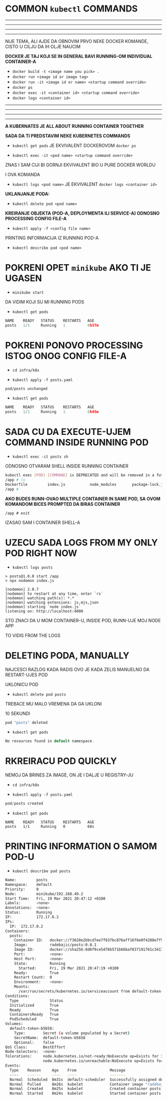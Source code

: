 # COMMON `kubectl` COMMANDS

***
***
***
***

NIJE TEMA, ALI AJDE DA OBNOVIM PRVO NEKE DOCKER KOMANDE, CISTO U CILJU DA IH OLJE NAUCIM

**DOCKER JE TAJ KOJI SE IN GENERAL BAVI RUNNING-OM INDIVIDUAL CONTAINER-A**

- `docker build -t <image name you pick> .`
- `docker run <image id or image tag>`
- `docker run -it <image id or name> <startup command override>`
- `docker ps`
- `docker exec -it <container id> <startup command override>`
- `docker logs <container id>` 

***
***
***
***

**A KUBERNATES JE ALL ABOUT RUNNING CONTAINER TOGETHER**

**SADA DA TI PREDSTAVIM NEKE KUBERNETES COMMANDS**

- `kubectl get pods` JE EKVIVALENT DOCKEROVOM `docker ps`

- `kubectl exec -it <pod name> <startup command override>`

ZNAS I SAM CIJI BI GORNJI EKVIVALENT BIO U PURE DOCKER WORLDU

I OVA KOMANDA

- `kubectl logs <pod name>` JE EKVIVALENT `docker logs <container id>`

**UKLANJANJE PODA:**

- `kubectl delete pod <pod name>`

**KREIRANJE OBJEKTA (POD-A, DEPLOYMENTA ILI SERVICE-A) ODNOSNO PROCESSING CONFIG FILE-A**

- `kubectl apply -f <config file name>`

PRINTING INFORMACIJA IZ RUNNING POD-A

- `kubectl describe pod <pod name>`

# POKRENI OPET `minikube` AKO TI JE UGASEN

- `minikube start`

DA VIDIM KOJI SU MI RUNNING PODS

- `kubectl get pods`

```c
NAME    READY   STATUS    RESTARTS   AGE
posts   1/1     Running   1          6h37m

```

# POKRENI PONOVO PROCESSING ISTOG ONOG CONFIG FILE-A

- `cd infra/k8s`

- `kubectl apply -f posts.yaml`

```bash
pod/posts unchanged
```

- `kubectl get pods`

```c
NAME    READY   STATUS    RESTARTS   AGE
posts   1/1     Running   1          6h45m
```

# SADA CU DA EXECUTE-UJEM COMMAND INSIDE RUNNING POD

- `kubectl exec -it posts sh`

ODNOSNO OTVARAM SHELL INSIDE RUNNING CONTAINER

```sh
kubectl exec [POD] [COMMAND] is DEPRECATED and will be removed in a future version. Use kubectl exec [POD] -- [COMMAND] instead.
/app # ls
Dockerfile         index.js           node_modules       package-lock.json  package.json       yarn.lock
/app # 

```

**AKO BUDES RUNN-OVAO MULTIPLE CONTAINER IN SAME POD, SA OVOM KOMANDOM BICES PROMPTED DA BIRAS CONTAINER**

```
/app # exit

```

IZASAO SAM I CONTAINER SHELL-A

# UZECU SADA LOGS FROM MY ONLY POD RIGHT NOW

- `kubectl logs posts`

```shell
> posts@1.0.0 start /app
> npx nodemon index.js

[nodemon] 2.0.7
[nodemon] to restart at any time, enter `rs`
[nodemon] watching path(s): *.*
[nodemon] watching extensions: js,mjs,json
[nodemon] starting `node index.js`
listening on: http://localhost:4000
```

STO ZNACI DA U MOM CONTAINER-U, INSIDE POD, RUNN-UJE MOJ NODE APP

TO VIDIS FROM THE LOGS

# DELETING PODA, MANUALLY

NAJCESCI RAZLOG KADA RADIS OVO JE KADA ZELIS MANUELNO DA RESTART-UJES POD

UKLONICU POD

- `kubectl delete pod posts`

TREBACE MU MALO VREMENA DA GA UKLONI

10 SEKUNDI

```c
pod "posts" deleted
```

- `kubectl get pods`

```c
No resources found in default namespace.
```

# RKREIRACU POD QUICKLY

NEMOJ DA BRINES ZA IMAGE, ON JE I DALJE U REGISTRY-JU

- `cd infra/k8s`

- `kubectl apply -f posts.yaml`

```c
pod/posts created
```

- `kubectl get pods`

```shell
NAME    READY   STATUS    RESTARTS   AGE
posts   1/1     Running   0          68s
```

# PRINTING INFORMATION O SAMOM POD-U

- `kubectl describe pod posts`

```sh
Name:         posts
Namespace:    default
Priority:     0
Node:         minikube/192.168.49.2
Start Time:   Fri, 19 Mar 2021 20:47:12 +0100
Labels:       <none>
Annotations:  <none>
Status:       Running
IP:           172.17.0.2
IPs:
  IP:  172.17.0.2
Containers:
  posts:
    Container ID:   docker://f3628e2bbcd7ee7f637bc876aff16f6e0f4288e7f9ac7c9b10e6e3c135075c32
    Image:          radebajic/posts:0.0.1
    Image ID:       docker://sha256:8d6f9ce5d76b571b66baf837191761c341727f6b041935958936aeb5bed130f1
    Port:           <none>
    Host Port:      <none>
    State:          Running
      Started:      Fri, 19 Mar 2021 20:47:19 +0100
    Ready:          True
    Restart Count:  0
    Environment:    <none>
    Mounts:
      /var/run/secrets/kubernetes.io/serviceaccount from default-token-b5658 (ro)
Conditions:
  Type              Status
  Initialized       True 
  Ready             True 
  ContainersReady   True 
  PodScheduled      True 
Volumes:
  default-token-b5658:
    Type:        Secret (a volume populated by a Secret)
    SecretName:  default-token-b5658
    Optional:    false
QoS Class:       BestEffort
Node-Selectors:  <none>
Tolerations:     node.kubernetes.io/not-ready:NoExecute op=Exists for 300s
                 node.kubernetes.io/unreachable:NoExecute op=Exists for 300s
Events:
  Type    Reason     Age    From               Message
  ----    ------     ----   ----               -------
  Normal  Scheduled  8m31s  default-scheduler  Successfully assigned default/posts to minikube
  Normal  Pulled     8m26s  kubelet            Container image "radebajic/posts:0.0.1" already present on machine
  Normal  Created    8m25s  kubelet            Created container posts
  Normal  Started    8m24s  kubelet            Started container posts

```



